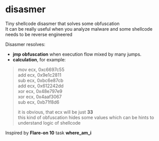 # disasmer
Tiny shellcode disasmer that solves some obfuscation <br/>
It can be really useful when you analyze malware and some shellcode needs to be reverse engineered

Disasmer resolves:
- **jmp obfuscation** when execution flow mixed by many jumps.
- **calculation**, for example:
> mov    ecx, 0xc6697c55<br/>
> add    ecx, 0x9e1c2811<br/>
> sub    ecx, 0xbc6e87cb<br/>
> add    ecx, 0x612242dd<br/>
> xor    ecx, 0x48e797e9<br/>
> xor    ecx, 0x4aaf3067<br/>
> sub    ecx, 0xb71f8d6<br/>
>
> it is obvious, that ecx will be just **33**<br/>
> this kind of obfuscation hides some values which can be hints to understand logic of shellcode

Inspired by **Flare-on 10** task __where_am_i__
